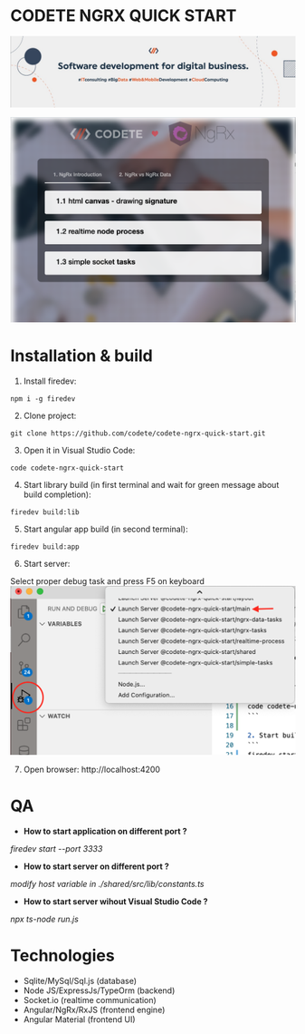 # CODETE NGRX QUICK START

<p style="text-align: center;"><img src="./_images/baner.jpeg" ></p>

<p style="text-align: center;"><img src="./_images/screen.png" ></p>

# Installation & build

1. Install firedev:
```
npm i -g firedev
```

2. Clone project:
```
git clone https://github.com/codete/codete-ngrx-quick-start.git
```

3. Open it in Visual Studio Code:
```
code codete-ngrx-quick-start
```

4. Start library build (in first terminal and wait for green message about build completion):
```
firedev build:lib
```

5. Start angular app build (in second terminal):
```
firedev build:app
```

6. Start server:

Select proper debug task and press F5 on keyboard
![](./_images/code-debug.png)


7. Open browser: http://localhost:4200


# QA

- **How to start application on different port ?**

*firedev start --port 3333*


- **How to start server on different port ?**

*modify host variable in ./shared/src/lib/constants.ts*

- **How to start server wihout Visual Studio Code ?**

*npx ts-node run.js*





# Technologies
- Sqlite/MySql/Sql.js (database)
- Node JS/ExpressJs/TypeOrm (backend)
- Socket.io (realtime communication)
- Angular/NgRx/RxJS (frontend engine)
- Angular Material (frontend UI)